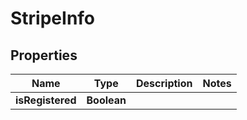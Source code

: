

# StripeInfo


## Properties

| Name | Type | Description | Notes |
|------------ | ------------- | ------------- | -------------|
|**isRegistered** | **Boolean** |  |  |



